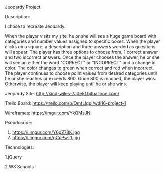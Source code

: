 Jeopardy Project 

Description:

I chose to recreate Jeopardy.

When the player visits my site, he or she will see a huge game board with categories and number values assigned to specific boxes. When the player clicks on a square, a description and three answers worded as questions will appear. The player has three options to choose from, 1 correct answer and two incorrect answers. Once the player chooses the answer, he or she will see an either the word "CORRECT" or "INCORRECT" and a change in color. The color changes to green when correct and red when incorrect. The player continues to choose point values from desired categories until he or she reaches or exceeds 800. Once 800 is reached, the player wins. Otherwise, the player will keep playing until he or she wins. 

Jeopardy Site: http://kind-wiles-7a0e5f.bitballoon.com/

Trello Board: https://trello.com/b/OmfLIqpi/wdi16-project-1

Wireframes:
https://imgur.com/YkQMsJN

Pseudocode: 
1. https://i.imgur.com/Y6pZ78K.jpg
2. https://i.imgur.com/qCoPwT1.jpg

Technologies:

1.jQuery

2.W3 Schools




